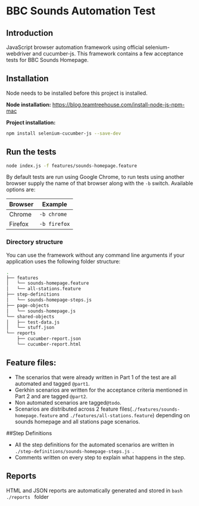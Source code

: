 # BBC Sounds Automation Test

## Introduction

JavaScript browser automation framework using official selenium-webdriver and cucumber-js. This framework contains a few acceptance tests for BBC Sounds Homepage.

## Installation

Node needs to be installed before this project is installed. 

**Node installation:** https://blog.teamtreehouse.com/install-node-js-npm-mac 

**Project installation:** 

```bash
npm install selenium-cucumber-js --save-dev
```

## Run the tests

```bash
node index.js -f features/sounds-homepage.feature
```

By default tests are run using Google Chrome, to run tests using another browser supply the name of that browser along with the `-b` switch. Available options are:

Browser    | Example
---------- | ---------------
Chrome     | `-b chrome`
Firefox    | `-b firefox`


### Directory structure

You can use the framework without any command line arguments if your application uses the following folder structure:

```bash
.
├── features
│   └── sounds-homepage.feature
│   └── all-stations.feature
├── step-definitions
│   └── sounds-homepage-steps.js
├── page-objects
│   └── sounds-homepage.js
└── shared-objects
│   ├── test-data.js
│   └── stuff.json
└── reports
    ├── cucumber-report.json
    └── cucumber-report.html
```

## Feature files:

- The scenarios that were already written in Part 1 of the test are all automated and tagged ```@part1```. 
- Gerkhin scenarios are written for the acceptance criteria mentioned in Part 2 and are tagged ```@part2```.
- Non automated scenarios are tagged```@todo```.
- Scenarios are distributed across 2 feature files(```./features/sounds-homepage.feature``` and ```./features/all-stations.feature```) depending on sounds homepage and all stations page scenarios. 

##Step Definitions

- All the step definitions for the automated scenarios are written in ```./step-definitions/sounds-homepage-steps.js ```.
- Comments written on every step to explain what happens in the step.

## Reports

HTML and JSON reports are automatically generated and stored in  ```bash ./reports ``` folder

